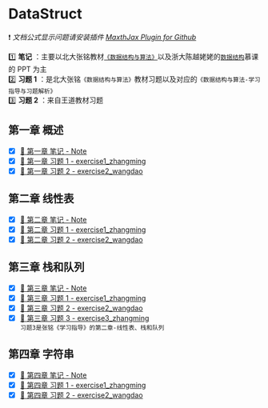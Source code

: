 # DataStruct

:exclamation: _文档公式显示问题请安装插件 [MaxthJax Plugin for Github](https://chrome.google.com/webstore/detail/mathjax-plugin-for-github/ioemnmodlmafdkllaclgeombjnmnbima)_

:one: **笔记** ：主要以北大张铭教材[`《数据结构与算法》`](https://github.com/caoshenghui/DataStruct/releases/tag/v1.0)以及浙大陈越姥姥的[`数据结构`](https://www.icourse163.org/course/ZJU-93001)慕课的 PPT 为主  
:two: **习题 1** ：是北大张铭`《数据结构与算法》`教材习题以及对应的`《数据结构与算法-学习指导与习题解析》`  
:three: **习题 2** ：来自王道教材习题

## 第一章 概述

- [x] [:page_facing_up: 第一章 笔记 - Note](./Chapter1-Overview/Note.md)
- [x] [:orange_book: 第一章 习题 1 - exercise1_zhangming](./Chapter1-Overview/exercise1_zhangming.md)
- [x] [:blue_book: 第一章 习题 2 - exercise2_wangdao](./Chapter1-Overview/exercise2_wangdao.md)

## 第二章 线性表

- [x] [:page_facing_up: 第二章 笔记 - Note](./Chapter2-LinearList/Note.md)
- [x] [:orange_book: 第二章 习题 1 - exercise1_zhangming](./Chapter2-LinearList/exercise1_zhangming.md)
- [x] [:blue_book: 第二章 习题 2 - exercise2_wangdao](./Chapter2-LinearList/exercise2_wangdao.md)

## 第三章 栈和队列

- [x] [:page_facing_up: 第三章 笔记 - Note](./Chapter3-StackAndQueue/Note.md)
- [x] [:orange_book: 第三章 习题 1 - exercise1_zhangming](./Chapter3-StackAndQueue/exercise1_zhangming.md)
- [x] [:blue_book: 第三章 习题 2 - exercise2_wangdao](./Chapter3-StackAndQueue/exercise2_wangdao.md)
- [x] [:green_book: 第三章 习题 3 - exercise3_zhangming](./Chapter3-StackAndQueue/exercise3_zhangming.md)  
      `习题3是张铭《学习指导》的第二章-线性表、栈和队列`

## 第四章 字符串

- [x] [:page_facing_up: 第四章 笔记 - Note](./Chapter4-String/Note.md)
- [x] [:orange_book: 第四章 习题 1 - exercise1_zhangming](./Chapter4-String/exercise1_zhangming.md)
- [x] [:blue_book: 第四章 习题 2 - exercise2_wangdao](./Chapter4-String/exercise2_wangdao.md)
